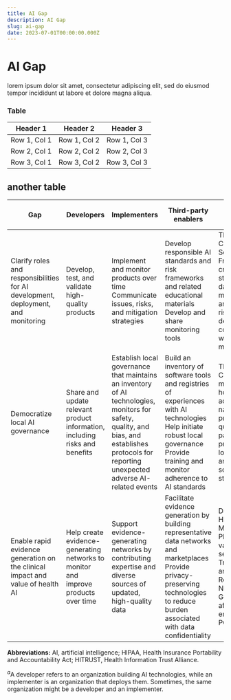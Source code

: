 ```yaml
---
title: AI Gap
description: AI Gap
slug: ai-gap
date: 2023-07-01T00:00:00.000Z
---
```


# AI Gap

lorem ipsum dolor sit amet, consectetur adipiscing elit, sed do eiusmod tempor incididunt ut labore et dolore magna aliqua.

### Table

| Header 1     | Header 2     | Header 3     |
| ------------ | ------------ | ------------ |
| Row 1, Col 1 | Row 1, Col 2 | Row 1, Col 3 |
| Row 2, Col 1 | Row 2, Col 2 | Row 2, Col 3 |
| Row 3, Col 1 | Row 3, Col 2 | Row 3, Col 3 |

## another table

| Gap                                                                               | Developers                                                                         | Implementers                                                                                                                                                                                    | Third-party enablers                                                                                                                                                                           | Examples of third-party enablers                                                                                                                                           |
| --------------------------------------------------------------------------------- | ---------------------------------------------------------------------------------- | ----------------------------------------------------------------------------------------------------------------------------------------------------------------------------------------------- | ---------------------------------------------------------------------------------------------------------------------------------------------------------------------------------------------- | -------------------------------------------------------------------------------------------------------------------------------------------------------------------------- |
| Clarify roles and responsibilities for AI development, deployment, and monitoring | Develop, test, and validate high-quality products                                  | Implement and monitor products over time <br> Communicate issues, risks, and mitigation strategies                                                                                              | Develop responsible AI standards and risk frameworks and related educational materials <br> Develop and share monitoring tools                                                                 | The HITRUST Common Security Framework creates standards on data management and information risk to demonstrate compliance with HIPAA mandates.                             |
| Democratize local AI governance                                                   | Share and update relevant product information, including risks and benefits        | Establish local governance that maintains an inventory of AI technologies, monitors for safety, quality, and bias, and establishes protocols for reporting unexpected adverse AI-related events | Build an inventory of software tools and registries of experiences with AI technologies <br> Help initiate robust local governance <br> Provide training and monitor adherence to AI standards | The Joint Commission monitors hospitals’ adherence to national best practices for quality and patient safety, preserving local autonomy and enabling some standardization. |
| Enable rapid evidence generation on the clinical impact and value of health AI    | Help create evidence-generating networks to monitor and improve products over time | Support evidence-generating networks by contributing expertise and diverse sources of updated, high-quality data                                                                                | Facilitate evidence generation by building representative data networks and marketplaces <br> Provide privacy-preserving technologies to reduce burden associated with data confidentiality    | Dandelion Health’s or Mayo Clinic Platform’s validation service <br> Trustworthy and Responsible AI Network <br> Government-affiliated entities (eg, PCORnet)              |

**Abbreviations:** AI, artificial intelligence; HIPAA, Health Insurance Portability and Accountability Act; HITRUST, Health Information Trust Alliance.

$^a$A developer refers to an organization building AI technologies, while an implementer is an organization that deploys them. Sometimes, the same organization might be a developer and an implementer.
